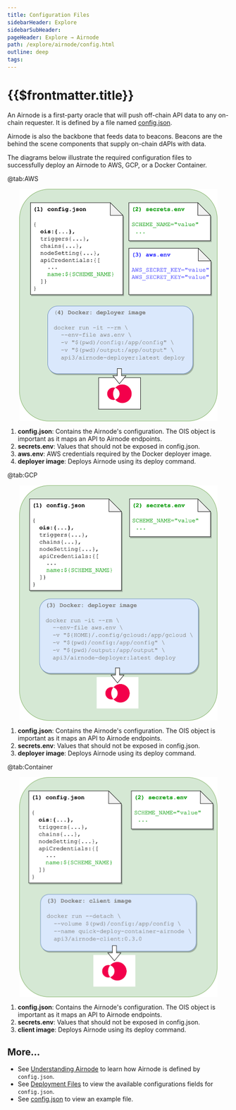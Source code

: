 ```yaml
---
title: Configuration Files
sidebarHeader: Explore
sidebarSubHeader:
pageHeader: Explore → Airnode
path: /explore/airnode/config.html
outline: deep
tags:
---
```


<PageHeader/>

# {{$frontmatter.title}}

An Airnode is a first-party oracle that will push off-chain API data to any
on-chain requester. It is defined by a file named
[config.json](/reference/airnode/latest/deployment-files/config-json.md).

Airnode is also the backbone that feeds data to beacons. Beacons are the behind
the scene components that supply on-chain dAPIs with data.

The diagrams below illustrate the required configuration files to successfully
deploy an Airnode to AWS, GCP, or a Docker Container.

<Tabs>

@tab:AWS

<img style="margin-top:15px;display: block;
  margin-left: auto;
  margin-right: auto;" src="../assets/images/api-provider-overview-aws.png" width="450">

1. **config.json**: Contains the Airnode's configuration. The OIS object is
   important as it maps an API to Airnode endpoints.
2. **secrets.env**: Values that should not be exposed in config.json.
3. **aws.env**: AWS credentials required by the Docker deployer image.
4. **deployer image**: Deploys Airnode using its deploy command.

@tab:GCP

<img style="margin-top:15px;display: block;
  margin-left: auto;
  margin-right: auto;" src="../assets/images/api-provider-overview-gcp.png" width="450">

1. **config.json**: Contains the Airnode's configuration. The OIS object is
   important as it maps an API to Airnode endpoints.
2. **secrets.env**: Values that should not be exposed in config.json.
3. **deployer image**: Deploys Airnode using its deploy command.

@tab:Container

<img style="margin-top:15px;display: block;
  margin-left: auto;
  margin-right: auto;" src="../assets/images/api-provider-overview-container.png" width="450">

1. **config.json**: Contains the Airnode's configuration. The OIS object is
   important as it maps an API to Airnode endpoints.
2. **secrets.env**: Values that should not be exposed in config.json.
3. **client image**: Deploys Airnode using its deploy command.

</Tabs>

## More...

- See [Understanding Airnode](/reference/airnode/latest/understand/) to learn
  how Airnode is defined by `config.json`.
- See
  [Deployment Files](/reference/airnode/latest/deployment-files/config-json.md)
  to view the available configurations fields for `config.json`.
- See
  [config.json](/reference/airnode/latest/deployment-files/examples/config-json.md)
  to view an example file.
